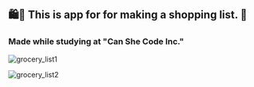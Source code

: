 <h2>  🛍🍏 This is app for for making a shopping list. 📝   </h2>
<h3> Made while studying at "Can She Code Inc." </h3>



![grocery_list1](https://user-images.githubusercontent.com/91973134/148692247-4b89062c-323e-4b32-8140-7d85d90f41a2.jpg)

![grocery_list2](https://user-images.githubusercontent.com/91973134/148692255-7e937f1a-6740-4519-917b-7733e73c9cf5.jpg)
